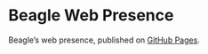 # Beagle Web Presence

Beagle’s web presence, published on [GitHub Pages](https://RomanLangrehr.github.io/Beagle/branches/0implementation-plan).